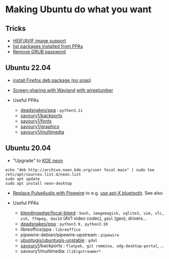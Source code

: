 # Making Ubuntu do what you want

## Tricks

* [HEIF/AVIF image support](https://askubuntu.com/a/965306/220798)
* [list packages installed from PPAs](https://askubuntu.com/a/1320843/220798)
* [Remove GRUB password](https://askubuntu.com/a/1084922/220798)


## Ubuntu 22.04

* [install Firefox deb package (no snap)](https://askubuntu.com/a/1404401/220798)
* [Screen-sharing with Wayland](https://askubuntu.com/a/1398720/220798) [with wireplumber](https://bugs.launchpad.net/ubuntu/+source/bluez/+bug/1966436)

* Useful PPAs
  * [deadsnakes/ppa](https://launchpad.net/~deadsnakes/+archive/ubuntu/ppa?field.series_filter=jammy) : `python3.11`
  * [savoury1/backports](https://launchpad.net/~savoury1/+archive/ubuntu/backports?field.series_filter=jammy)
  * [savoury1/fonts](https://launchpad.net/~savoury1/+archive/ubuntu/fonts?field.series_filter=jammy)
  * [savoury1/graphics](https://launchpad.net/~savoury1/+archive/ubuntu/graphics?field.series_filter=jammy)
  * [savoury1/multimedia](https://launchpad.net/~savoury1/+archive/ubuntu/multimedia?field.series_filter=jammy)


## Ubuntu 20.04

* "Upgrade" to [KDE neon](https://neon.kde.org/index)

```
echo "deb http://archive.neon.kde.org/user focal main" | sudo tee /etc/apt/sources.list.d/neon.list
sudo apt update
sudo apt install neon-desktop
```

* [Replace PulseAudio with Pipewire](https://askubuntu.com/a/1339897/220798) to e.g. [use apt-X bluetooth](https://askubuntu.com/a/1364896/220798). See also 

* Useful PPAs

  * [bleedingedge/focal-bleed](https://launchpad.net/~bleedingedge/+archive/ubuntu/focal-bleed) : `bash, imagemagick, sqlite3, vim, vlc, zsh, ffmpeg, dav1d` (AV1 video codec), `gdal` (geo), drivers...
  * [deadsnakes/ppa](https://launchpad.net/~deadsnakes/+archive/ubuntu/ppa?field.series_filter=focal) : `python3.9, python3.10`
  * libreoffice/ppa : `libreoffice`
  * pipewire-debian/pipewire-upstream : `pipewire`
  * [ubuntugis/ubuntugis-unstable](https://launchpad.net/~ubuntugis/+archive/ubuntu/ubuntugis-unstable) : `gdal`
  * [savoury1](https://launchpad.net/~savoury1)/backports : `flatpak, git remmina, xdg-desktop-portal`, ...
  * savoury1/multimedia: `(lib)gstreamer*`


